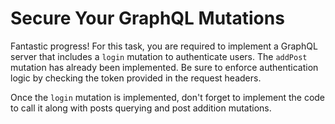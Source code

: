 # Secure Your GraphQL Mutations

Fantastic progress! For this task, you are required to implement a GraphQL server that includes a `login` mutation to authenticate users. The `addPost` mutation has already been implemented. Be sure to enforce authentication logic by checking the token provided in the request headers.

Once the `login` mutation is implemented, don't forget to implement the code to call it along with posts querying and post addition mutations.